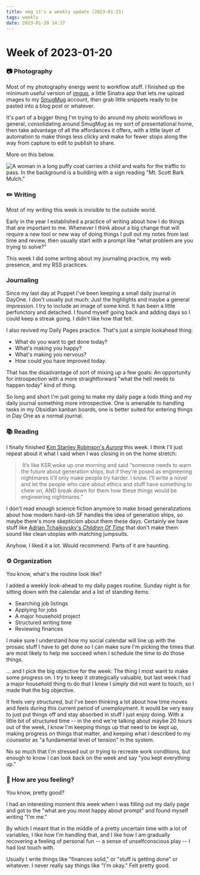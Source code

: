 ```yaml
---
title: omg it's a weekly update (2023-01-21)
tags: weekly
date: 2023-01-20 14:37
---
```


# Week of 2023-01-20

### 📷  Photography 
Most of my photography energy went to workflow stuff. I finished up the minimum useful version of [imgup][], a little Sinatra app that lets me upload images to my [SmugMug](https://smugmug.com) account, then grab little snippets ready to be pasted into a blog post or whatever.

It's part of a bigger thing I'm trying to do around my photo workflows in general, consolidating around SmugMug as my sort of presentational home, then take advantage of all the affordances it offers, with a little layer of automation to make things less clicky and make for fewer stops along the way from capture to edit to publish to share. 

More on this below. 

![A woman in a long puffy coat carries a child and waits for the traffic to pass. In the background is a building with a sign reading "Mt. Scott Bark Mulch."](https://photos.smugmug.com/photos/i-JRD4hJH/0/6f52af53/XL/i-JRD4hJH-XL.jpg)



### ✏️ Writing

Most of my writing this week is invisible to the outside world. 

Early in the year I established a practice of writing about how I do things that are important to me. Whenever I think about a big change that will require a new tool or new way of doing things I pull out my notes from last time and review, then usually start with a prompt like "what problem are you trying to solve?"

This week I did some writing about my journaling practice, my web presence, and my RSS practices. 

### Journaling 
Since my last day at Puppet I've been keeping a small daily journal in DayOne. I don't usually put much: Just the highlights and maybe a general impression. I try to include an image of some kind. It has been a little perfunctory and detached. I found myself going back and adding days so I could keep a streak going. I didn't like how that felt. 

I also revived my Daily Pages practice. That's just a simple lookahead thing: 

- What do you want to get done today? 
- What's making you happy?
- What's making you nervous? 
- How could you have improved today. 

That has the disadvantage of sort of mixing up a few goals: An opportunity for introspection with a more straightforward "what the hell needs to happen today" kind of thing. 

So long and short I'm just going to make my daily page a todo thing and my daily journal something more introspective. One is amenable to handling tasks in my Obsidian kanban boards, one is better suited for entering things in Day One as a normal journal. 

### 📚 Reading

I finally finished [Kim Stanley Robinson's _Aurora_](https://micro.blog/books/9780316526999) this week. I think I'll just repeat about it what I said when I was closing in on the home stretch:

>  It’s like KSR woke up one morning and said “someone needs to warn the future about generation ships, but if they’re posed as engineering nightmares it’ll only make people try harder. I know. I’ll write a novel and let the people who care about ethics and stuff have something to chew on, AND break down for them how these things would be engineering nightmares.”

I don't read enough science fiction anymore to make broad generalizations about how modern hard-ish SF handles the idea of generation ships, so maybe there's more skepticism about them these days. Certainly we have stuff like [Adrian Tchaikovsky's _Children Of Time_](https://micro.blog/books/9780316452496?title=Children+of+Time&author=Adrian+Tchaikovsky&cover_id=55395) that don't make them sound like clean utopias with matching jumpsuits.

Anyhow, I liked it a lot. Would recommend. Parts of it are haunting. 

### ⚙️ Organization

You know, what's the routine look like? 

I added a weekly look-ahead to my daily pages routine. Sunday night is for sitting down with the calendar and a list of standing items:

- Searching job listings
- Applying for jobs
- A major household project
- Structured writing time 
- Reviewing finances

I make sure I understand how my social calendar will line up with the prosaic stuff I have to get done so I can make sure I'm picking the times that are most likely to help me succeed when I schedule the time to do those things. 

... and I pick the big objective for the week: The thing I most want to make some progress on. I try to keep it strategically valuable, but last week I had a major household thing to do that I knew I simply did not want to touch, so I made that the big objective. 

It feels very structured, but I've been thinking a lot about how time moves and feels during this current period of unemployment. It would be very easy to just put things off and stay absorbed in stuff I just enjoy doing. With a little bit of structured time -- in the end we're talking about maybe 20 hours out of the week, I know I'm keeping things up that need to be kept up, making progress on things that matter, and keeping what I described to my counselor as "a fundamental level of tension" in the system. 

No so much that I'm stressed out or trying to recreate work conditions, but enough to know I can look back on the week and say "you kept everything up."


### 🫥 How are you feeling?

You know, pretty good? 

I had an interesting moment this week when I was filling out my daily page and got to the "what are you most happy about prompt" and found myself writing "I'm me."

By which I meant that in the middle of a pretty uncertain time with a lot of variables, I like how I'm handling that, and I like how I am gradually recovering a feeling of personal fun -- a sense of unselfconscious play -- I had lost touch with. 

Usually I write things like "finances solid," or "stuff is getting done" or whatever. I never really say things like "I'm okay." Felt pretty good. 

[why]: https://its.puddingtime.org/2023/01/07/why-feedly-and.html
[imgup]: https://github.com/pdxmph/imgup